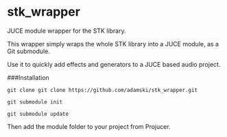 stk_wrapper
==========

JUCE module wrapper for the STK library.

This wrapper simply wraps the whole STK library into a JUCE module, as a Git submodule.

Use it to quickly add effects and generators to a JUCE based audio project. 

###Installation

```git clone git clone https://github.com/adamski/stk_wrapper.git```

```git submodule init```

```git submodule update```

Then add the module folder to your project from Projucer. 

